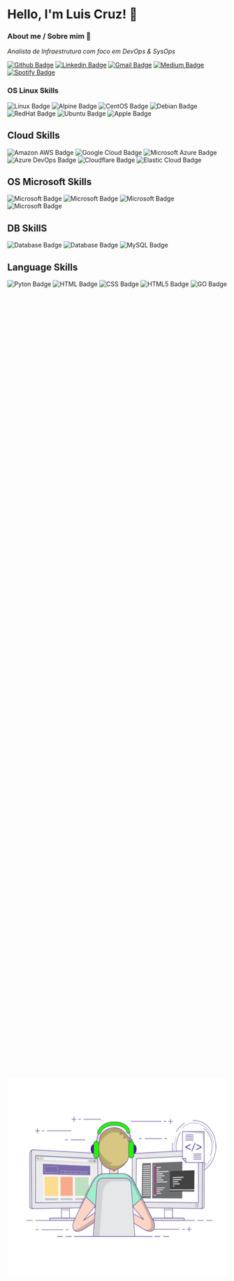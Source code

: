 # Hello, I'm Luis Cruz! :love_you_gesture:

### About me / Sobre mim :bicyclist:
*Analista de Infraestrutura com foco em DevOps & SysOps*

[![Github Badge](https://img.shields.io/badge/-Github-000?style=flat-square&logo=Github&logoColor=white&link=https://github.com/luiscruzcwb)](https://github.com/luiscruzcwb)
[![Linkedin Badge](https://img.shields.io/badge/-LinkedIn-blue?style=flat-square&logo=Linkedin&logoColor=white&link=https://www.linkedin.com/in/luiscruzcwb/)](https://www.linkedin.com/in/luiscruzcwb/)
[![Gmail Badge](https://img.shields.io/badge/Gmail-D14836?style=flat-square&logo=gmail&logoColor=white&malito=contato@luiscruz.com.br)](mailto:contato@luiscruz.com.br)
[![Medium Badge](https://img.shields.io/badge/medium-0A0A0A?style=flat-square&logo=medium&logoColor=white)](https://medium.com/@luiscruzcwb)
[![Spotify Badge](https://img.shields.io/badge/Spotify-1ED760?&style=flat-square&logo=spotify&logoColor=white)](https://open.spotify.com/user/luiscruzcwb)

### OS Linux Skills 
![Linux Badge](https://img.shields.io/badge/Linux-FCC624?style=flat-square&logo=linux&logoColor=black)
![Alpine Badge](https://img.shields.io/badge/Alpine_Linux-0D597F?style=flat-square&logo=alpine-linux&logoColor=white)
![CentOS Badge](https://img.shields.io/badge/Cent%20OS-262577?style=flat-square&logo=CentOS&logoColor=white)
![Debian Badge](https://img.shields.io/badge/Debian-A81D33?style=flat-square&logo=debian&logoColor=white)
![RedHat Badge](https://img.shields.io/badge/Red%20Hat-EE0000?style=flat-square&logo=redhat&logoColor=white)
![Ubuntu Badge](https://img.shields.io/badge/Ubuntu-E95420?style=flat-square&logo=ubuntu&logoColor=white)
![Apple Badge](https://img.shields.io/badge/mac%20os-000000?style=flat-square&logo=apple&logoColor=white)

## Cloud Skills
![Amazon AWS Badge](https://img.shields.io/badge/Amazon_AWS-232F3E?style=flat-square&logo=amazon-aws&logoColor=white)
![Google Cloud Badge](https://img.shields.io/badge/Google_Cloud-4285F4?style=flat-square&logo=google-cloud&logoColor=white)
![Microsoft Azure Badge](https://img.shields.io/badge/Microsoft_Azure-0089D6?style=flat-square&logo=microsoft-azure&logoColor=white)
![Azure DevOps Badge](https://img.shields.io/badge/Azure_DevOps-0078D7?style=flat-square&logo=azure-devops&logoColor=white)
![Cloudflare Badge](https://img.shields.io/badge/Cloudflare-F38020?style=flat-square&logo=Cloudflare&logoColor=white)
![Elastic Cloud Badge](https://img.shields.io/badge/elastic%20cloud-005571?style=flat-square&logo=elasticcloud&logoColor=white)

## OS Microsoft Skills
![Microsoft Badge](https://img.shields.io/badge/Windows-0078D6?style=flat-square&logo=windows&logoColor=white)
![Microsoft Badge](https://img.shields.io/badge/Powershell-2CA5E0?style=flat-square&logo=powershell&logoColor=white)
![Microsoft Badge](https://img.shields.io/badge/Visual_Studio-5C2D91?style=flat-square&logo=visual%20studio&logoColor=white)
![Microsoft Badge](https://img.shields.io/badge/Microsoft_SQL_Server-CC2927?style=flat-square&logo=microsoft-sql-server&logoColor=white)

## DB SkillS
![Database Badge](https://img.shields.io/badge/InfluxDB-22ADF6?style=flat-square&logo=InfluxDB&logoColor=white)
![Database Badge](https://img.shields.io/badge/MariaDB-003545?style=flat-square&logo=mariadb&logoColor=white)
![MySQL Badge](https://img.shields.io/badge/MySQL-00000F?style=flat-square&logo=mysql&logoColor=white)

## Language Skills
![Pyton Badge](https://img.shields.io/badge/Python-3776AB?style=flat-square&logo=python&logoColor=white)
![HTML Badge](https://img.shields.io/badge/HTML-239120?style=flat-square&logo=html5&logoColor=white)
![CSS Badge](https://img.shields.io/badge/CSS-239120?&style=flat-square&logo=css3&logoColor=white)
![HTML5 Badge](https://img.shields.io/badge/HTML5-E34F26?style=flat-square&logo=html5&logoColor=white)
![GO Badge](https://img.shields.io/badge/Go-00ADD8?style=flat-square&logo=go&logoColor=white)


## 
<div style="display: flex; justify-content: center; align-items: center; height: 100vh;">
    <img src="https://github.com/luiscruzcwb/luiscruzcwb/blob/main/code2.gif?raw=true" width="900" height="450" alt="GIF">
</div>